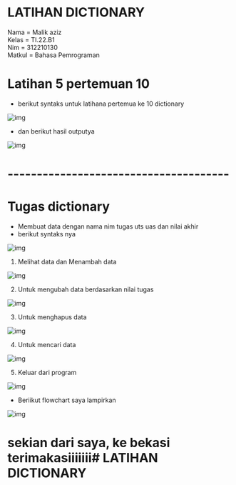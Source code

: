 # LATIHAN DICTIONARY
Nama    = Malik aziz <br>
Kelas   = TI.22.B1 <br>
Nim     = 312210130<br>
Matkul  = Bahasa Pemrograman

# Latihan 5 pertemuan 10 
* berikut syntaks untuk latihana pertemua ke 10 dictionary

![img](img/latihan5.png) <br>
* dan berikut hasil outputya

![img](img/Screenshot%202022-11-26%20174056.png)

# --------------------------------------


# Tugas dictionary
* Membuat data dengan nama nim tugas uts uas dan nilai akhir
* berikut syntaks nya

![img](img/code.png)

1. Melihat data dan Menambah data 

![img](img/Tambah%20data.png)

2. Untuk mengubah data berdasarkan nilai tugas

![img](img/Ubah%20data.png)

3. Untuk menghapus data

![img](img/Hapus%20data.png)

4. Untuk mencari data
   
![img](img/Cari.png)

5. Keluar dari program

![img](img/keluar.png)


* Beriikut flowchart saya lampirkan
  
![img](img/flowchart%20(2).png)


# sekian dari saya, ke bekasi terimakasiiiiiii# LATIHAN DICTIONARY

